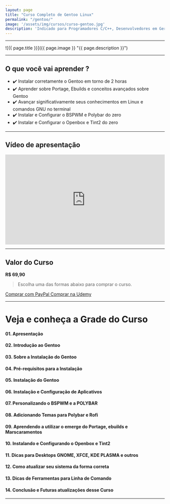 ```yaml
---
layout: page
title: "Curso Completo de Gentoo Linux"
permalink: "/gentoo/"
image: '/assets/img/cursos/curso-gentoo.jpg'
description: 'Indicado para Programadores C/C++, Desenvolvedores em Geral e Amantes do GNU/Linux!'
---
```


---

![{{ page.title }}]({{ page.image }} "{{ page.description }}")

---

## O que você vai aprender ? 
+ ✔️  Instalar corretamente o Gentoo em torno de 2 horas
+ ✔️  Aprender sobre Portage, Ebuilds e conceitos avançados sobre Gentoo
+ ✔️  Avançar significativamente seus conhecimentos em Linux e comandos GNU no terminal
+ ✔️  Instalar e Configurar o BSPWM e Polybar do zero
+ ✔️  Instalar e Configurar o Openbox e Tint2 do zero


---

## Vídeo de apresentação

<div style="padding:56.25% 0 0 0;position:relative;"><iframe src="https://player.vimeo.com/video/788080553?h=a756f7a6c4&amp;badge=0&amp;autopause=0&amp;player_id=0&amp;app_id=58479" frameborder="0" allow="autoplay; fullscreen; picture-in-picture" allowfullscreen style="position:absolute;top:0;left:0;width:100%;height:100%;" title="Curso Completo de Gentoo Linux"></iframe></div><script src="https://player.vimeo.com/api/player.js"></script>

---

## Valor do Curso
**R$ 69,90**
> Escolha uma das formas abaixo para comprar o curso.

<a href="https://cutt.ly/GentooPay" class="btn btn-lg btn-info btn-block my-2 py-3">
  <i class="fab fa-paypal"></i> Comprar com PayPal
</a>

<a href="https://www.udemy.com/course/curso-completo-de-gentoo-linux" class="btn btn-lg btn-danger btn-block my-2 py-3" aria-disabled="true">
  <i class="fas fa-graduation-cap"></i> Comprar na Udemy
</a>

---

# Veja e conheça a Grade do Curso
#### 01. Apresentação
#### 02. Introdução ao Gentoo
#### 03. Sobre a Instalação do Gentoo
#### 04. Pré-requisitos para a Instalação
#### 05. Instalação do Gentoo
#### 06. Instalação e Configuração de Aplicativos
#### 07. Personalizando o BSPWM e a POLYBAR
#### 08. Adicionando Temas para Polybar e Rofi
#### 09. Aprendendo a utilizar o emerge do Portage, ebuilds e Marscaramentos
#### 10. Instalando e Configurando o Openbox e Tint2
#### 11. Dicas para Desktops GNOME, XFCE, KDE PLASMA e outros
#### 12. Como atualizar seu sistema da forma correta
#### 13. Dicas de Ferramentas para Linha de Comando
#### 14. Conclusão e Futuras atualizações desse Curso

---

